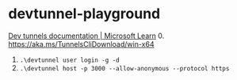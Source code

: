 devtunnel-playground
====================
[Dev tunnels documentation | Microsoft Learn](https://learn.microsoft.com/en-us/azure/developer/dev-tunnels/)
0. https://aka.ms/TunnelsCliDownload/win-x64
1. `.\devtunnel user login -g -d`
2. `.\devtunnel host -p 3000 --allow-anonymous --protocol https`
